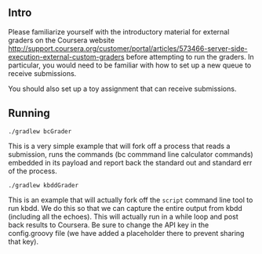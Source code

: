 Intro
-----

Please familiarize yourself with the introductory material for external graders on the Coursera website http://support.coursera.org/customer/portal/articles/573466-server-side-execution-external-custom-graders before attempting to run the graders. In particular, you would need to be familiar with how to set up a new queue to receive submissions.

You should also set up a toy assignment that can receive submissions.

Running
--------

`./gradlew bcGrader`

This is a very simple example that will fork off a process that reads a submission, runs the commands (bc commmand line calculator commands) embedded in its payload and report back the standard out and standard err of the process.

`./gradlew kbddGrader`

This is an example that will actually fork off the `script` command line tool to run kbdd. We do this so that we can capture the entire output from kbdd (including all the echoes). This will actually run in a while loop and post back results to Coursera. Be sure to change the API key in the config.groovy file  (we have added a placeholder there to prevent sharing that key).

